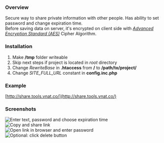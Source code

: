 ### Overview
Secure way to share private information with other people. Has ability to set password and change expiration time.  
Before saving data on server, it's encrypted on client side with *[Advanced Encryption Standard (AES)](https://en.wikipedia.org/wiki/Advanced_Encryption_Standard)* Cipher Algorithm.  

### Installation
1. Make **/tmp** folder writeable
2. Skip next steps if project is located in *root* directory
3. Change *RewriteBase* in **.htaccess** from **/** to **/path/to/project/**
4. Change *SITE_FULL_URL* constant in **config.inc.php**

### Example
[http://share.tools.vnat.co/](http://share.tools.vnat.co/)

### Screenshots
![Enter text, password and choose expiration time](screenshots/1.png?raw=true)  
![Copy and share link](screenshots/2.png?raw=true)  
![Open link in browser and enter password](screenshots/3.png?raw=true)  
![Optional: click delete button](screenshots/4.png?raw=true)  
